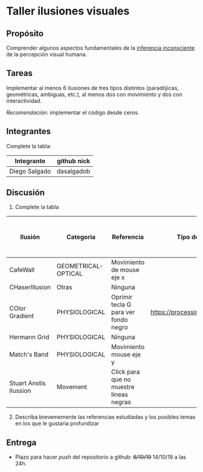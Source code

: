
# Taller ilusiones visuales

## Propósito

Comprender algunos aspectos fundamentales de la [inferencia inconsciente](https://github.com/VisualComputing/Cognitive) de la percepción visual humana.

## Tareas

Implementar al menos 6 ilusiones de tres tipos distintos (paradójicas, geométricas, ambiguas, etc.), al menos dos con movimiento y dos con interactividad.

*Recomendación:* implementar el código desde ceros.

## Integrantes

Complete la tabla:

| Integrante | github nick |
|------------|-------------|
| Diego Salgado           |   dasalgadob          |

## Discusión

1. Complete la tabla

| Ilusión | Categoria | Referencia | Tipo de interactividad (si aplica) | URL código base (si aplica) |
|---------|-----------|------------|------------------------------------|-----------------------------|
|   CafeWall      |    GEOMETRICAL-OPTICAL       |    Movimiento de mouse eje x        |                                    |                             |
|   CHaserIllusion      |     Otras      |    Ninguna        |                                    |                             |
|    COlor Gradient     |    PHYSIOLOGICAL       |   Oprimir tecla G para ver fondo negro         |    https://processing.org/examples/lineargradient.html                                |                             |
|    Hermann Grid     |  PHYSIOLOGICAL         |    Ninguna        |                                    |                             |
|    Match's Band     |     PHYSIOLOGICAL      |     Movimiento mouse eje y       |                                    |                             |
|     Stuart Anstis Ilussion    |     Movement      |    Click para que no muestre lineas negras        |                                    |                             |

2. Describa brevememente las referencias estudiadas y los posibles temas en los que le gustaría profundizar

## Entrega

* Plazo para hacer _push_ del repositorio a github: ~~6/10/19~~ 14/10/19 a las 24h.
